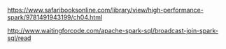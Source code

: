 https://www.safaribooksonline.com/library/view/high-performance-spark/9781491943199/ch04.html

http://www.waitingforcode.com/apache-spark-sql/broadcast-join-spark-sql/read